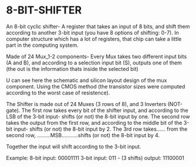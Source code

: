 # 8-BIT-SHIFTER
An 8-bit cyclic shifter- A register that takes an input of 8 bits, and shift them according to another 3-bit input (you have 8 options of shifting: 0-7).
In computer structure which has a lot of registers, that chip can take a little part in the computing system.

Made of 24 Mux_1-2 components- Every Mux takes two different input bits (A and B), and according to a selection input bit (S), outputs one of them (the out is the information thats inside the selected bit) 



U can see here the schematic and silicon layout design of the mux component. Using the CMOS method (the transistor sizes were computed according to the worst case of resistence).


The Shifter is made out of 24 Muxes (3 rows of 8), and 3 Inverters (NOT-gate).
The first row takes every bit of the shifter input, and according to the LSB of the 3-bit input- shifts (or not) the 8-bit input by one.
The second row takes the output from the first row, and according to the middle bit of the 3-bit input- shifts (or not) the 8-bit input by 2.
The 3rd row takes...... from the second row, .........MSB...........shifts (or not) the 8-bit input by 4.

Together the input will shift according to the 3-bit input.

Example: 
8-bit input: 00001111
3-bit input: 011 - (3 shifts)
output: 11100001
